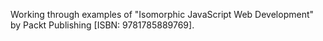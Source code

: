 Working through examples of "Isomorphic JavaScript Web Development"
by Packt Publishing [ISBN: 9781785889769].

